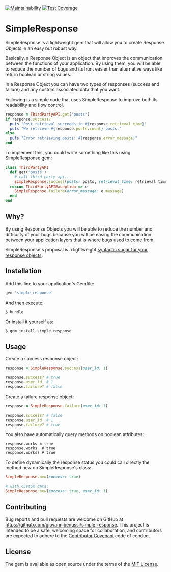 [![Maintainability](https://api.codeclimate.com/v1/badges/54e7c14cd8f10bd26aa5/maintainability)](https://codeclimate.com/github/giovannibenussi/simple-response/maintainability)
[![Test Coverage](https://api.codeclimate.com/v1/badges/54e7c14cd8f10bd26aa5/test_coverage)](https://codeclimate.com/github/giovannibenussi/simple-response/test_coverage)
# SimpleResponse

SimpleResponse is a lightweight gem that will allow you to create Response Objects in an easy but robust way.

Basically, a Response Object is an object that improves the communication between the functions of your application. By using them, you will be able to reduce the number of bugs and its hunt easier than alternative ways like return boolean or string values.

<!-- In a Response Object you have two types of responses: success and failures. Also, you could associate any data that you want with the Response Object in case you need to provide extra data. -->
In a Response Object you can have two types of responses (success and failure) and any custom associated data that you want.

Following is a simple code that uses SimpleResponse to improve both its readability and flow control.

```ruby
response = ThirdPartyAPI.get('posts')
if response.success?
  puts "Post retrieval succeeds in #{response.retrieval_time}"
  puts "We retrieve #{response.posts.count} posts."
else
  puts "Error retrieving posts: #{response.error_message}"
end
```

To implement this, you could write something like this using SimpleResponse gem:

```ruby
class ThirdPartyAPI
  def get('posts')
    # call third party api...
    SimpleResponse.success(posts: posts, retrieval_time: retrieval_time)
  rescue ThirdPartyAPIException => e
    SimpleResponse.failure(error_message: e.message)
  end
end
```

## Why?

By using Response Objects you will be able to reduce the number and difficulty of your bugs because you will be easing the communication between your application layers that is where bugs used to come from.

SimpleResponse's proposal is a lightweight <a href="http://rubyonrails.org/doctrine/#beautiful-code" target="_blank">syntactic sugar for your response objects</a>.

## Installation

Add this line to your application's Gemfile:

```ruby
gem 'simple_response'
```

And then execute:

    $ bundle

Or install it yourself as:

    $ gem install simple_response

## Usage

Create a success response object:

```ruby
response = SimpleResponse.success(user_id: 1)

response.success? # true
response.user_id  # 1
response.failure? # false
```

Create a failure response object:

```ruby
response = SimpleResponse.failure(user_id: 1)

response.success? # false
response.user_id  # 1
response.failure? # true
```

You also have automatically query methods on boolean attributes:

```
response.works = true
response.works  # true
response.works? # true
```

To define dynamically the response status you could call directly the method new on SimpleResponse's class:

```ruby
SimpleResponse.new(success: true)

# with custom data:
SimpleResponse.new(success: true, user_id: 1)
```

## Contributing

Bug reports and pull requests are welcome on GitHub at https://github.com/giovannibenussi/simple_response. This project is intended to be a safe, welcoming space for collaboration, and contributors are expected to adhere to the [Contributor Covenant](http://contributor-covenant.org) code of conduct.

## License

The gem is available as open source under the terms of the [MIT License](https://opensource.org/licenses/MIT).

<!-- ## Code of Conduct

Everyone interacting in the SimpleResponse project’s codebases, issue trackers, chat rooms and mailing lists is expected to follow the [code of conduct](https://github.com/giovannibenussi/simple_response/blob/master/CODE_OF_CONDUCT.md). -->
